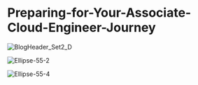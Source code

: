 # Preparing-for-Your-Associate-Cloud-Engineer-Journey 


![BlogHeader_Set2_D](https://user-images.githubusercontent.com/58718316/185797362-7e67c72e-1f02-45f5-a0f9-b617a3c376a3.png)

![Ellipse-55-2](https://user-images.githubusercontent.com/58718316/185797370-b9fc0eac-eb01-4eea-a1f3-b4b64099d591.png)


![Ellipse-55-4](https://user-images.githubusercontent.com/58718316/185797375-c7abff30-997e-48c5-a7ac-053edf893cdd.png)


